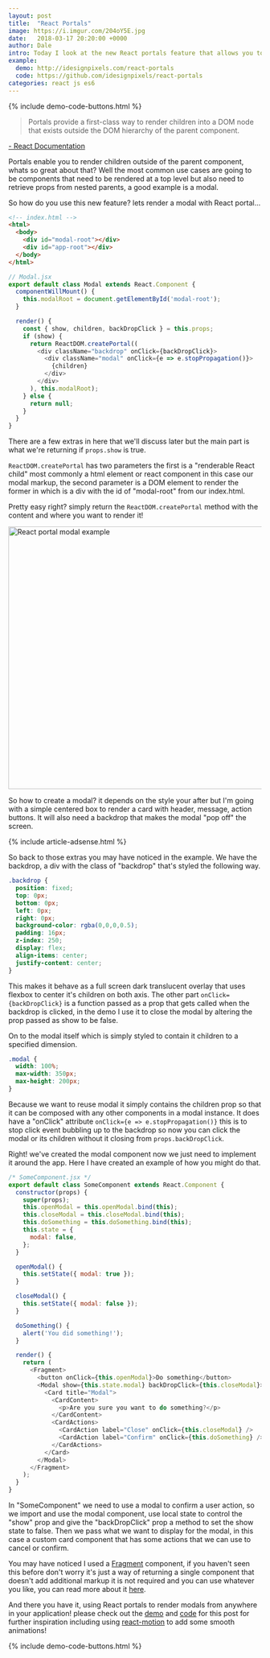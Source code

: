 ```yaml
---
layout: post
title:  "React Portals"
image: https://i.imgur.com/204oY5E.jpg
date:   2018-03-17 20:20:00 +0000
author: Dale
intro: Today I look at the new React portals feature that allows you to render modals outside of the parent component.
example:
  demo: http://idesignpixels.com/react-portals
  code: https://github.com/idesignpixels/react-portals
categories: react js es6
---
```


{% include demo-code-buttons.html %}

> Portals provide a first-class way to render children into a DOM node that exists outside the DOM hierarchy of the parent component.

[- React Documentation](https://reactjs.org/docs/portals.html)

Portals enable you to render children outside of the parent component, whats so great about that?
Well the most common use cases are going to be components that need to be rendered at a top level but also need to retrieve props from nested parents, a good example is a modal.

So how do you use this new feature?
lets render a modal with React portal...

```html
<!-- index.html -->
<html>
  <body>
    <div id="modal-root"></div>
    <div id="app-root"></div>
  </body>
</html>
```
```javascript
// Modal.jsx
export default class Modal extends React.Component {
  componentWillMount() {
    this.modalRoot = document.getElementById('modal-root');
  }

  render() {
    const { show, children, backDropClick } = this.props;
    if (show) {
      return ReactDOM.createPortal((
        <div className="backdrop" onClick={backDropClick}>
          <div className="modal" onClick={e => e.stopPropagation()}>
            {children}
          </div>
        </div>
      ), this.modalRoot);
    } else {
      return null;
    }
  }
}
```

There are a few extras in here that we'll discuss later but the main part is what we're returning if `props.show` is true.

`ReactDOM.createPortal` has two parameters the first is a "renderable React child" most commonly a html element or react component in this case our modal markup, the second parameter is a DOM element to render the former in which is a div with the id of "modal-root" from our index.html.

Pretty easy right? simply return the `ReactDOM.createPortal` method with the content and where you want to render it!

<img src="https://i.imgur.com/ruwSbgO.png" alt="React portal modal example" title="React portal modal" width="746" height="522" />

So how to create a modal? it depends on the style your after but I'm going with a simple centered box to render a card with header, message, action buttons. It will also need a backdrop that makes the modal "pop off" the screen.

{% include article-adsense.html %}

So back to those extras you may have noticed in the example.
We have the backdrop, a div with the class of "backdrop" that's styled the following way.

```css
.backdrop {
  position: fixed;
  top: 0px;
  bottom: 0px;
  left: 0px;
  right: 0px;
  background-color: rgba(0,0,0,0.5);
  padding: 16px;
  z-index: 250;
  display: flex;
  align-items: center;
  justify-content: center;
}
```

This makes it behave as a full screen dark translucent overlay that uses flexbox to center it's children on both axis.
The other part `onClick={backDropClick}` is a function passed as a prop that gets called when the backdrop is clicked, in the demo I use it to close the modal by altering the prop passed as show to be false.

On to the modal itself which is simply styled to contain it children to a specified dimension.

```css
.modal {
  width: 100%;
  max-width: 350px;
  max-height: 200px;
}
```

Because we want to reuse modal it simply contains the children prop so that it can be composed with any other components in a modal instance.
It does have a "onClick" attribute `onClick={e => e.stopPropagation()}` this is to stop click event bubbling up to the backdrop so now you can click the modal or its children without it closing from `props.backDropClick`.

Right! we've created the modal component now we just need to implement it around the app.
Here I have created an example of how you might do that.

```javascript
/* SomeComponent.jsx */
export default class SomeComponent extends React.Component {
  constructor(props) {
    super(props);
    this.openModal = this.openModal.bind(this);
    this.closeModal = this.closeModal.bind(this);
    this.doSomething = this.doSomething.bind(this);
    this.state = {
      modal: false,
    };
  }

  openModal() {
    this.setState({ modal: true });
  }

  closeModal() {
    this.setState({ modal: false });
  }

  doSomething() {
    alert('You did something!');
  }

  render() {
    return (
      <Fragment>
        <button onClick={this.openModal}>Do something</button>
        <Modal show={this.state.modal} backDropClick={this.closeModal}>
          <Card title="Modal">
            <CardContent>
              <p>Are you sure you want to do something?</p>
            </CardContent>
            <CardActions>
              <CardAction label="Close" onClick={this.closeModal} />
              <CardAction label="Confirm" onClick={this.doSomething} />
            </CardActions>
          </Card>
        </Modal>
      </Fragment>
    );
  }
}
```

In "SomeComponent" we need to use a modal to confirm a user action, so we import and use the modal component, use local state to control the "show" prop and give the "backDropClick" prop a method to set the show state to false.
Then we pass what we want to display for the modal, in this case a custom card component that has some actions that we can use to cancel or confirm.

You may have noticed I used a [Fragment](https://reactjs.org/docs/fragments.html) component, if you haven't seen this before don't worry it's just a way of returning a single component that doesn't add additional markup it is not required and you can use whatever you like, you can read more about it [here](https://reactjs.org/docs/fragments.html).

And there you have it, using React portals to render modals from anywhere in your application! please check out the [demo](http://idesignpixels.com/react-portals) and [code](https://github.com/idesignpixels/react-portals) for this post for further inspiration including using [react-motion](https://github.com/chenglou/react-motion) to add some smooth animations!

{% include demo-code-buttons.html %}

